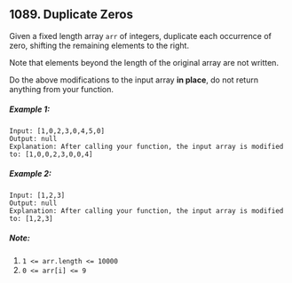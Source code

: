 ## 1089. Duplicate Zeros

Given a fixed length array ```arr``` of integers, duplicate each occurrence of zero, shifting the remaining elements to the right.

Note that elements beyond the length of the original array are not written.

Do the above modifications to the input array **in place**, do not return anything from your function.

##### Example 1:
```
Input: [1,0,2,3,0,4,5,0]
Output: null
Explanation: After calling your function, the input array is modified to: [1,0,0,2,3,0,0,4]
```
##### Example 2:
```
Input: [1,2,3]
Output: null
Explanation: After calling your function, the input array is modified to: [1,2,3]
```

##### Note:

1. ```1 <= arr.length <= 10000```
1. ```0 <= arr[i] <= 9```